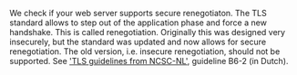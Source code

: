 We check if your web server supports secure renegotiaton. The TLS standard 
allows to step out of the application phase and force a new handshake. This 
is called renegotiation. Originally this was designed very insecurely, but 
the standard was updated and now allows for secure renegotiation. The old 
version, i.e. insecure renegotiation, should not be supported. See ['TLS 
guidelines from NCSC-NL'](https://www.ncsc.nl/actueel/whitepapers/ict-beveiligingsrichtlijnen-voor-transport-layer-security-tls.html), guideline 
B6-2 (in Dutch).
